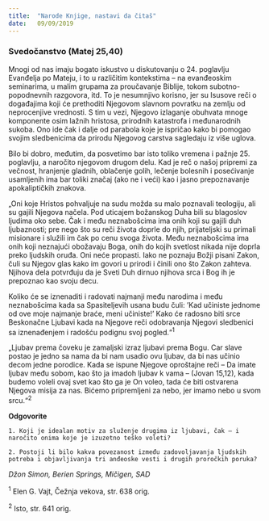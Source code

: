 ```yaml
---
title:  "Narode Knjige, nastavi da čitaš"
date:   09/09/2019
---
```


### Svedočanstvo (Matej 25,40)

Mnogi od nas imaju bogato iskustvo u diskutovanju o 24. poglavlju Evanđelja po Mateju, i to u različitim kontekstima – na evanđeoskim seminarima, u malim grupama za proučavanje Biblije, tokom subotno-popodnevnih razgovora, itd. To je nesumnjivo korisno, jer su Isusove reči o događajima koji će prethoditi Njegovom slavnom povratku na zemlju od neprocenjive vrednosti. S tim u vezi, Njegovo izlaganje obuhvata mnoge komponente osim lažnih hristosa, prirodnih katastrofa i međunarodnih sukoba. Ono ide čak i dalje od parabola koje je ispričao kako bi pomogao svojim sledbenicima da prirodu Njegovog carstva sagledaju iz više uglova.

Bilo bi dobro, međutim, da posvetimo bar isto toliko vremena i pažnje 25. poglavlju, a naročito njegovom drugom delu. Kad je reč o našoj pripremi za večnost, hranjenje gladnih, oblačenje golih, lečenje bolesnih i posećivanje usamljenih ima bar toliki značaj (ako ne i veći) kao i jasno prepoznavanje apokaliptičkih znakova.

„Oni koje Hristos pohvaljuje na sudu možda su malo poznavali teologiju, ali su gajili Njegova načela. Pod uticajem božanskog Duha bili su blagoslov ljudima oko sebe. Čak i među neznabošcima ima onih koji su gajili duh ljubaznosti; pre nego što su reči života doprle do njih, prijateljski su primali misionare i služili im čak po cenu svoga života. Među neznabošcima ima onih koji neznajući obožavaju Boga, onih do kojih svetlost nikada nije doprla preko ljudskih oruđa. Oni neće propasti. Iako ne poznaju Božji pisani Zakon, čuli su Njegov glas kako im govori u prirodi i činili ono što Zakon zahteva. Njihova dela potvrđuju da je Sveti Duh dirnuo njihova srca i Bog ih je prepoznao kao svoju decu.  

Koliko će se iznenaditi i radovati najmanji među narodima i među neznabošcima kada sa Spasiteljevih usana budu čuli: ’Kad učiniste jednome od ove moje najmanje braće, meni učiniste!’ Kako će radosno biti srce Beskonačne Ljubavi kada na Njegove reči odobravanja Njegovi sledbenici sa iznenađenjem i radošću podignu svoj pogled.“<sup>1</sup>

„Ljubav prema čoveku je zamaljski izraz ljubavi prema Bogu. Car slave postao je jedno sa nama da bi nam usadio ovu ljubav, da bi nas učinio decom jedne porodice. Kada se ispune Njegove oproštajne reči – Da imate ljubav među sobom, kao što ja imadoh ljubav k vama – (Jovan 15,12), kada budemo voleli ovaj svet kao što ga je On voleo, tada će biti ostvarena Njegova misija za nas. Bićemo pripremljeni za nebo, jer imamo nebo u svom srcu.“<sup>2</sup>

**Odgovorite**

`1.	Koji je idealan motiv za služenje drugima iz ljubavi, čak – i naročito onima koje je izuzetno teško voleti?`

`2.	Postoji li bilo kakva povezanost između zadovoljavanja ljudskih potreba i objavljivanja tri anđeoske vesti i drugih proročkih poruka?`

*Džon Simon, Berien Springs, Mičigen, SAD*

<sup>1</sup>	Elen G. Vajt, Čežnja vekova, str. 638 orig.

<sup>2</sup> Isto, str. 641 orig.
